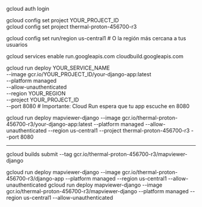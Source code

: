 gcloud auth login

gcloud config set project YOUR_PROJECT_ID  
gcloud config set project thermal-proton-456700-r3

gcloud config set run/region us-central1 # O la región más cercana a tus usuarios

gcloud services enable run.googleapis.com cloudbuild.googleapis.com

gcloud run deploy YOUR_SERVICE_NAME \
    --image gcr.io/YOUR_PROJECT_ID/your-django-app:latest \
    --platform managed \
    --allow-unauthenticated \
    --region YOUR_REGION \
    --project YOUR_PROJECT_ID \
    --port 8080 # Importante: Cloud Run espera que tu app escuche en 8080


gcloud run deploy mapviewer-django --image gcr.io/thermal-proton-456700-r3/your-django-app:latest --platform managed --allow-unauthenticated --region us-central1 --project thermal-proton-456700-r3 --port 8080

---------------
gcloud builds submit --tag gcr.io/thermal-proton-456700-r3/mapviewer-django

gcloud run deploy mapviewer-django --image gcr.io/thermal-proton-456700-r3/django-app --platform managed --region us-central1 --allow-unauthenticated
gcloud run deploy mapviewer-django --image gcr.io/thermal-proton-456700-r3/mapviewer-django --platform managed --region us-central1 --allow-unauthenticated
